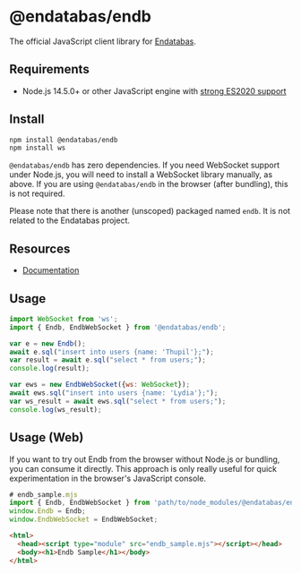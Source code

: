 # @endatabas/endb

The official JavaScript client library for
[Endatabas](https://www.endatabas.com/).

## Requirements

* Node.js 14.5.0+ or other JavaScript engine with
  [strong ES2020 support](https://compat-table.github.io/compat-table/es2016plus/)

## Install

```sh
npm install @endatabas/endb
npm install ws
```

`@endatabas/endb` has zero dependencies. If you need WebSocket support
under Node.js, you will need to install a WebSocket library manually, as above.
If you are using `@endatabas/endb` in the browser (after bundling),
this is not required.

Please note that there is another (unscoped) packaged named `endb`.
It is not related to the Endatabas project.

## Resources

* [Documentation](https://docs.endatabas.com/reference/clients#javascript)

## Usage

```javascript
import WebSocket from 'ws';
import { Endb, EndbWebSocket } from '@endatabas/endb';

var e = new Endb();
await e.sql("insert into users {name: 'Thupil'};");
var result = await e.sql("select * from users;");
console.log(result);

var ews = new EndbWebSocket({ws: WebSocket});
await ews.sql("insert into users {name: 'Lydia'};");
var ws_result = await ews.sql("select * from users;");
console.log(ws_result);
```

## Usage (Web)

If you want to try out Endb from the browser without Node.js
or bundling, you can consume it directly.
This approach is only really useful for quick experimentation
in the browser's JavaScript console.

```javascript
# endb_sample.mjs
import { Endb, EndbWebSocket } from 'path/to/node_modules/@endatabas/endb/endb.mjs';
window.Endb = Endb;
window.EndbWebSocket = EndbWebSocket;
```

```html
<html>
  <head><script type="module" src="endb_sample.mjs"></script></head>
  <body><h1>Endb Sample</h1></body>
</html>
```
